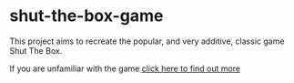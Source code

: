 # shut-the-box-game

This project aims to recreate the popular, and very additive, classic game Shut The Box. 

If you are unfamiliar with the game [click here to find out more](https://en.wikipedia.org/wiki/Shut_the_box)

